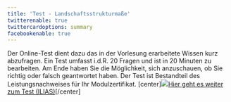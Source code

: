 ```yaml
---
title: 'Test - Landschaftsstrukturmaße'
twitterenable: true
twittercardoptions: summary
facebookenable: true
---
```


Der Online-Test dient dazu das in der Vorlesung erarbeitete Wissen kurz abzufragen. Ein Test umfasst i.d.R. 20 Fragen und ist in 20 Minuten zu bearbeiten. Am Ende haben Sie die Möglichkeit, sich anzuschauen, ob Sie richtig oder falsch geantwortet haben. Der Test ist Bestandteil des Leistungsnachweises für Ihr Modulzertifikat.
[center]<a href="Platzhalter" markdown="1" target="_blank">![](/images/test.png?resize=200,200)Hier geht es weiter zum Test (ILIAS)</a>[/center]
